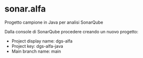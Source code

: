 # sonar.alfa
Progetto campione in Java per analisi SonarQube

Dalla console di SonarQube procedere creando un nuovo progetto:
- Project display name: dgs-alfa
- Project key: dgs-alfa-java
- Main branch name: main
